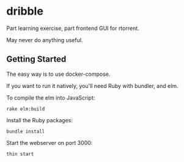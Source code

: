 # dribble

Part learning exercise, part frontend GUI for rtorrent.

May never do anything useful.

## Getting Started

The easy way is to use docker-compose.

If you want to run it natively, you'll need Ruby with bundler, and elm.

To compile the elm into JavaScript:

```
rake elm:build
```

Install the Ruby packages:

```
bundle install
```

Start the webserver on port 3000:

```
thin start
```
